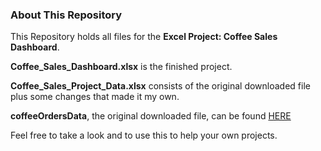 ### About This Repository

This Repository holds all files for the **Excel Project: Coffee Sales Dashboard**.

**Coffee_Sales_Dashboard.xlsx** is the finished project.

**Coffee_Sales_Project_Data.xlsx** consists of the original downloaded file plus some changes that made it my own.

**coffeeOrdersData**, the original downloaded file, can be found [HERE](https://github.com/mochen862/excel-project-coffee-sales/blob/main/coffeeOrdersData.xlsx)

Feel free to take a look and to use this to help your own projects.
